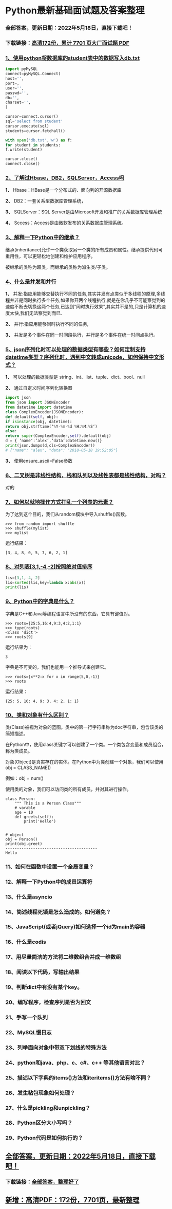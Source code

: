 # Python最新基础面试题及答案整理


### 全部答案，更新日期：2022年5月18日，直接下载吧！

### 下载链接：[高清172份，累计 7701 页大厂面试题  PDF](https://gitee.com/souyunku/DevBooks/blob/master/docs/index.md)



### [1、使用python将数据库的student表中的数据写入db.txt](https://gitee.com/souyunku/DevBooks/blob/master/docs/Python/Python最新基础面试题及答案整理.md#1使用python将数据库的student表中的数据写入dbtxt)  


```python
import pyMySQL
connect=pyMySQL.Connect(
host='',
port=,
user='',
passwd='',
db='',
charset='',
)

cursor=connect.cursor()
sql='select from student'
cursor.execute(sql)
students=cursor.fetchall()

with open('db.txt','w') as f:
for student in students:
f.write(student)

cursor.close()
connect.close()
```


### [2、了解过Hbase，DB2，SQLServer，Access吗](https://gitee.com/souyunku/DevBooks/blob/master/docs/Python/Python最新基础面试题及答案整理.md#2了解过hbasedb2sqlserveraccess吗)  


**1、** Hbase：HBase是一个分布式的、面向列的开源数据库

**2、** DB2：一套关系型数据库管理系统，

**3、** SQLServer：SQL Server是由Microsoft开发和推广的关系数据库管理系统

**4、** Sccess：Access是由微软发布的关系数据库管理系统。


### [3、解释一下Python中的继承？](https://gitee.com/souyunku/DevBooks/blob/master/docs/Python/Python最新基础面试题及答案整理.md#3解释一下python中的继承)  


继承(inheritance)允许一个类获取另一个类的所有成员和属性。继承提供代码可重用性，可以更轻松地创建和维护应用程序。

被继承的类称为超类，而继承的类称为派生类/子类。


### [4、什么是并发和并行](https://gitee.com/souyunku/DevBooks/blob/master/docs/Python/Python最新基础面试题及答案整理.md#4什么是并发和并行)  


**1、** 并发:指应用能够交替执行不同的任务,其实并发有点类似于多线程的原理,多线程并非是同时执行多个任务,如果你开两个线程执行,就是在你几乎不可能察觉到的速度不断去切换这两个任务,已达到"同时执行效果",其实并不是的,只是计算机的速度太快,我们无法察觉到而已.

**2、** 并行:指应用能够同时执行不同的任务,

**3、** 并发是多个事件在同一时间段执行，并行是多个事件在统一时间点执行。


### [5、json序列化时可以处理的数据类型有哪些？如何定制支持datetime类型？序列化时，遇到中文转成unicode，如何保持中文形式？](https://gitee.com/souyunku/DevBooks/blob/master/docs/Python/Python最新基础面试题及答案整理.md#5json序列化时可以处理的数据类型有哪些如何定制支持datetime类型序列化时遇到中文转成unicode如何保持中文形式)  


**1、** 可以处理的数据类型是 string、int、list、tuple、dict、bool、null

**2、** 通过自定义时间序列化转换器

```python
import json
from json import JSONEncoder
from datetime import datetime
class ComplexEncoder(JSONEncoder):
def default(self, obj):
if isinstance(obj, datetime):
return obj.strftime(‘%Y-%m-%d %H:%M:%S‘)
else:
return super(ComplexEncoder,self).default(obj)
d = { ‘name‘:‘alex‘,‘data‘:datetime.now()}
print(json.dumps(d,cls=ComplexEncoder))
# {"name": "alex", "data": "2018-05-18 19:52:05"}
```

**3、** 使用ensure_ascii=False参数


### [6、二叉树是非线性结构，栈和队列以及线性表都是线性结构，对吗？](https://gitee.com/souyunku/DevBooks/blob/master/docs/Python/Python最新基础面试题及答案整理.md#6二叉树是非线性结构栈和队列以及线性表都是线性结构对吗)  


对的


### [7、如何以就地操作方式打乱一个列表的元素？](https://gitee.com/souyunku/DevBooks/blob/master/docs/Python/Python最新基础面试题及答案整理.md#7如何以就地操作方式打乱一个列表的元素)  


为了达到这个目的，我们从random模块中导入shuffle()函数。

```
>>> from random import shuffle
>>> shuffle(mylist)
>>> mylist
```

运行结果：

```
[3, 4, 8, 0, 5, 7, 6, 2, 1]
```


### [8、对列表[3,1,-4,-2]按照绝对值排序](https://gitee.com/souyunku/DevBooks/blob/master/docs/Python/Python最新基础面试题及答案整理.md#8对列表[3,1,-4,-2]按照绝对值排序)  


```python
lis=[3,1,-4,-2]
lis=sorted(lis,key=lambda x:abs(x))
print(lis)
```


### [9、Python中的字典是什么？](https://gitee.com/souyunku/DevBooks/blob/master/docs/Python/Python最新基础面试题及答案整理.md#9python中的字典是什么)  


字典是C++和Java等编程语言中所没有的东西，它具有键值对。

```
>>> roots={25:5,16:4,9:3,4:2,1:1}
>>> type(roots)
<class 'dict'>
>>> roots[9]
```

运行结果为：

```
3
```

字典是不可变的，我们也能用一个推导式来创建它。

```
>>> roots={x**2:x for x in range(5,0,-1)}
>>> roots
```

运行结果：

```
{25: 5, 16: 4, 9: 3, 4: 2, 1: 1}
```


### [10、类和对象有什么区别？](https://gitee.com/souyunku/DevBooks/blob/master/docs/Python/Python最新基础面试题及答案整理.md#10类和对象有什么区别)  


类(Class)被视为对象的蓝图。类中的第一行字符串称为doc字符串，包含该类的简短描述。

在Python中，使用class关键字可以创建了一个类。一个类包含变量和成员组合，称为类成员。

对象(Object)是真实存在的实体。在Python中为类创建一个对象，我们可以使用obj = CLASS_NAME()

例如：obj = num()

使用类的对象，我们可以访问类的所有成员，并对其进行操作。

```
class Person:
    """ This is a Person Class"""
    # varable
    age = 10
    def greets(self):
        print('Hello')


# object
obj = Person()
print(obj.greet)
----------------------------------------
Hello
```


### 11、如何在函数中设置一个全局变量？
### 12、解释一下Python中的成员运算符
### 13、什么是asyncio
### 14、简述线程死锁是怎么造成的。如何避免？
### 15、JavaScript(或者jQuery)如何选择一个id为main的容器
### 16、什么是codis
### 17、用尽量简洁的方法将二维数组合并成一维数组
### 18、阅读以下代码，写输出结果
### 19、判断dict中有没有某个key。
### 20、编写程序，检查序列是否为回文
### 21、手写一个队列
### 22、MySQL慢日志
### 23、列举面向对象中带双下划线的特殊方法
### 24、python和java、php、c、c#、c++ 等其他语言对比？
### 25、描述以下字典的items()方法和iteritems()方法有啥不同？
### 26、发生粘包现象如何处理？
### 27、什么是pickling和unpickling？
### 28、Python区分大小写吗？
### 29、Python代码是如何执行的？





## [全部答案，更新日期：2022年5月18日，直接下载吧！](https://gitee.com/souyunku/DevBooks/blob/master/docs/daan.md)

### 下载链接：[全部答案，整理好了](https://gitee.com/souyunku/DevBooks/blob/master/docs/daan.md)




## [新增：高清PDF：172份，7701页，最新整理](https://gitee.com/souyunku/DevBooks/blob/master/docs/daan.md)





